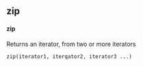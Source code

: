 ## zip
#### zip
Returns an iterator, from two or more iterators
```
zip(iterator1, iterqator2, iterator3 ...)
```